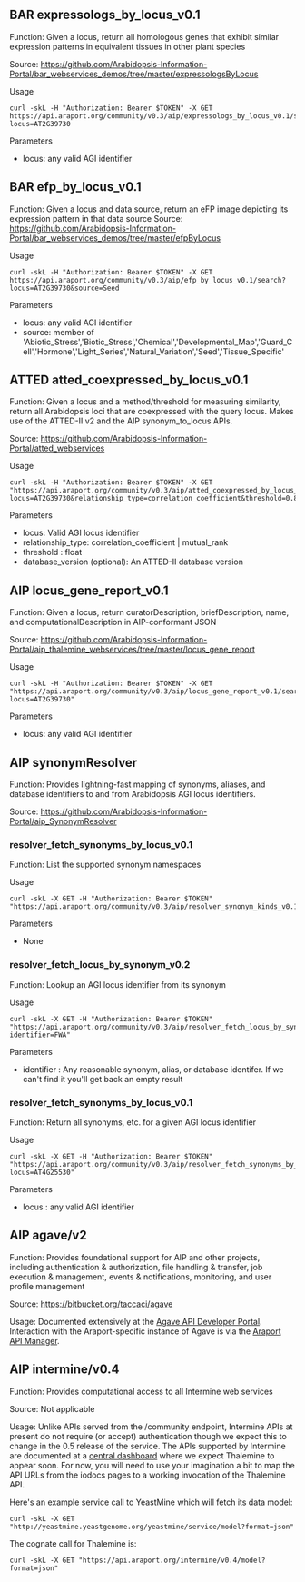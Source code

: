 ## BAR expressologs_by_locus_v0.1

Function: Given a locus, return all homologous genes that exhibit similar expression patterns in equivalent tissues in other plant species

Source: https://github.com/Arabidopsis-Information-Portal/bar_webservices_demos/tree/master/expressologsByLocus

Usage
```
curl -skL -H "Authorization: Bearer $TOKEN" -X GET https://api.araport.org/community/v0.3/aip/expressologs_by_locus_v0.1/search?locus=AT2G39730
```

Parameters
* locus: any valid AGI identifier

## BAR efp_by_locus_v0.1

Function: Given a locus and data source, return an eFP image depicting its expression pattern in that data source
Source: https://github.com/Arabidopsis-Information-Portal/bar_webservices_demos/tree/master/efpByLocus

Usage
```
curl -skL -H "Authorization: Bearer $TOKEN" -X GET https://api.araport.org/community/v0.3/aip/efp_by_locus_v0.1/search?locus=AT2G39730&source=Seed
```

Parameters
* locus: any valid AGI identifier
* source: member of 'Abiotic_Stress','Biotic_Stress','Chemical','Developmental_Map','Guard_Cell','Hormone','Light_Series','Natural_Variation','Seed','Tissue_Specific'

## ATTED atted_coexpressed_by_locus_v0.1

Function: Given a locus and a method/threshold for measuring similarity, return all Arabidopsis loci that are coexpressed with the query locus. Makes use of the ATTED-II v2 and the AIP synonym_to_locus APIs. 

Source: https://github.com/Arabidopsis-Information-Portal/atted_webservices

 Usage
 ```
curl -skL -H "Authorization: Bearer $TOKEN" -X GET "https://api.araport.org/community/v0.3/aip/atted_coexpressed_by_locus_v0.1/search?locus=AT2G39730&relationship_type=correlation_coefficient&threshold=0.85"
```

Parameters
* locus: Valid AGI locus identifier
* relationship_type: correlation_coefficient | mutual_rank
* threshold : float
* database_version (optional): An ATTED-II database version

## AIP locus_gene_report_v0.1

Function: Given a locus, return curatorDescription, briefDescription, name, and computationalDescription in AIP-conformant JSON

Source: https://github.com/Arabidopsis-Information-Portal/aip_thalemine_webservices/tree/master/locus_gene_report

Usage
```
curl -skL -H "Authorization: Bearer $TOKEN" -X GET "https://api.araport.org/community/v0.3/aip/locus_gene_report_v0.1/search?locus=AT2G39730" 
```

Parameters
* locus: any valid AGI identifier

## AIP synonymResolver

Function: Provides lightning-fast mapping of synonyms, aliases, and database identifiers to and from Arabidopsis AGI locus identifiers. 

Source: https://github.com/Arabidopsis-Information-Portal/aip_SynonymResolver

### resolver_fetch_synonyms_by_locus_v0.1

Function: List the supported synonym namespaces

Usage
```
curl -skL -X GET -H "Authorization: Bearer $TOKEN" "https://api.araport.org/community/v0.3/aip/resolver_synonym_kinds_v0.1/list"
```

Parameters
* None

### resolver_fetch_locus_by_synonym_v0.2

Function: Lookup an AGI locus identifier from its synonym

Usage
```
curl -skL -X GET -H "Authorization: Bearer $TOKEN" "https://api.araport.org/community/v0.3/aip/resolver_fetch_locus_by_synonym_v0.2/search?identifier=FWA"
```

Parameters
* identifier : Any reasonable synonym, alias, or database identifer. If we can't find it you'll get back an empty result

### resolver_fetch_synonyms_by_locus_v0.1

Function: Return all synonyms, etc. for a given AGI locus identifier

Usage
```
curl -skL -X GET -H "Authorization: Bearer $TOKEN" "https://api.araport.org/community/v0.3/aip/resolver_fetch_synonyms_by_locus_v0.1/search?locus=AT4G25530"
```

Parameters
* locus : any valid AGI identifier

## AIP agave/v2

Function: Provides foundational support for AIP and other projects, including authentication & authorization, file handling & transfer, job execution & management, events & notifications, monitoring, and user profile management

Source: https://bitbucket.org/taccaci/agave

Usage: Documented extensively at the [Agave API Developer Portal](http://agaveapi.co/). Interaction with the Araport-specific instance of Agave is via the [Araport API Manager](https://api.araport.org/store/).

## AIP intermine/v0.4

Function: Provides computational access to all Intermine web services

Source: Not applicable

Usage: Unlike APIs served from the /community endpoint, Intermine APIs at present do not require (or accept) authentication though we expect this to change in the 0.5 release of the service. The APIs supported by Intermine are documented at a [central dashboard](http://iodocs.labs.intermine.org/) where we expect Thalemine to appear soon. For now, you will need to use your imagination a bit to map the API URLs from the iodocs pages to a working invocation of the Thalemine API. 

Here's an example service call to YeastMine which will fetch its data model:
```
curl -skL -X GET "http://yeastmine.yeastgenome.org/yeastmine/service/model?format=json"
```

The cognate call for Thalemine is:
```
curl -skL -X GET "https://api.araport.org/intermine/v0.4/model?format=json"
```

